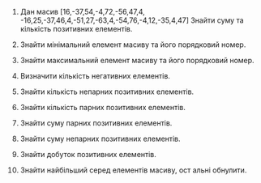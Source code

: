 1. Дан масив [16,-37,54,-4,72,-56,47,4, -16,25,-37,46,4,-51,27,-63,4,-54,76,-4,12,-35,4,47] Знайти суму та кількість позитивних елементів.

2. Знайти мінімальний елемент масиву та його порядковий номер.

3. Знайти максимальний елемент масиву та його порядковий номер.

4. Визначити кількість негативних елементів.

5. Знайти кількість непарних позитивних елементів.

6. Знайти кількість парних позитивних елементів.

7. Знайти суму парних позитивних елементів.

8. Знайти суму непарних позитивних елементів.

9. Знайти добуток позитивних елементів.

10. Знайти найбільший серед елементів масиву, ост альні обнулити.
